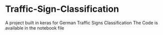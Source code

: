 # Traffic-Sign-Classification
A project built in keras for German Traffic Signs Classification
The Code is available in the notebook file
